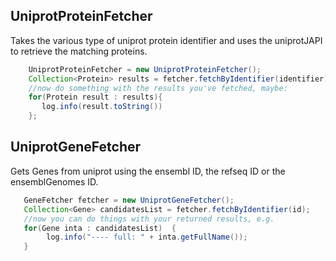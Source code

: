 ## UniprotProteinFetcher
 Takes the various type of uniprot protein identifier and uses the uniprotJAPI to retrieve the matching proteins.

```java
    UniprotProteinFetcher = new UniprotProteinFetcher();
    Collection<Protein> results = fetcher.fetchByIdentifier(identifier);
    //now do something with the results you've fetched, maybe:
    for(Protein result : results){
       log.info(result.toString())
    };
```

## UniprotGeneFetcher
Gets Genes from uniprot using the ensembl ID, the refseq ID or the ensemblGenomes ID.

```java
   GeneFetcher fetcher = new UniprotGeneFetcher();
   Collection<Gene> candidatesList = fetcher.fetchByIdentifier(id);
   //now you can do things with your returned results, e.g.
   for(Gene inta : candidatesList)  {
        log.info("---- full: " + inta.getFullName());
   }
```
